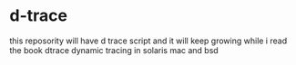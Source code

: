 # d-trace
this reposority will have d trace script and it will keep growing while i read the book dtrace dynamic tracing in solaris mac and bsd